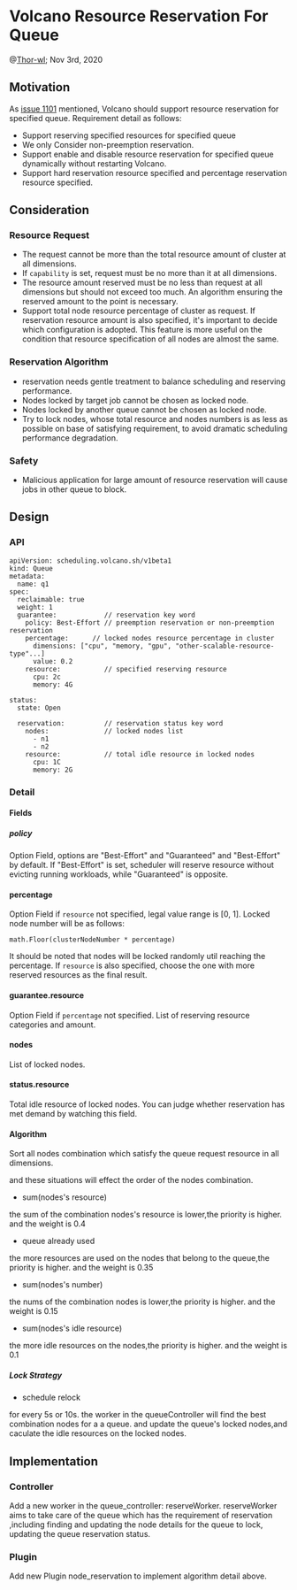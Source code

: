 # Volcano Resource Reservation For Queue

@[Thor-wl](https://github.com/Thor-wl); Nov 3rd, 2020

## Motivation
As [issue 1101](https://github.com/volcano-sh/volcano/issues/1101) mentioned, Volcano should support resource reservation
for specified queue. Requirement detail as follows:
* Support reserving specified resources for specified queue
* We only Consider non-preemption reservation. 
* Support enable and disable resource reservation for specified queue dynamically without restarting Volcano.
* Support hard reservation resource specified and percentage reservation resource specified.

## Consideration
### Resource Request
* The request cannot be more than the total resource amount of cluster at all dimensions.
* If `capability` is set, request must be no more than it at all dimensions.
* The resource amount reserved must be no less than request at all dimensions but should not exceed too much. An algorithm 
ensuring the reserved amount to the point is necessary.
* Support total node resource percentage of cluster as request. If reservation resource amount is also specified, it's
important to decide which configuration is adopted. This feature is more useful on the condition that resource specification
of all nodes are almost the same.

### Reservation Algorithm
* reservation needs gentle treatment to balance scheduling and reserving performance.
* Nodes locked by target job cannot be chosen as locked node.
* Nodes locked by another queue cannot be chosen as locked node.
* Try to lock nodes, whose total resource and nodes numbers is as less as possible on base of satisfying requirement, to avoid dramatic 
scheduling performance degradation.


### Safety
* Malicious application for large amount of resource reservation will cause jobs in other queue to block.

## Design
### API
```
apiVersion: scheduling.volcano.sh/v1beta1
kind: Queue
metadata:
  name: q1
spec:
  reclaimable: true
  weight: 1
  guarantee:            // reservation key word
    policy: Best-Effort // preemption reservation or non-preemption reservation
    percentage:      // locked nodes resource percentage in cluster
      dimensions: ["cpu", "memory, "gpu", "other-scalable-resource-type"...]  
      value: 0.2
    resource:           // specified reserving resource
      cpu: 2c
      memory: 4G

status:
  state: Open

  reservation:          // reservation status key word
    nodes:              // locked nodes list
      - n1
      - n2
    resource:           // total idle resource in locked nodes
      cpu: 1C
      memory: 2G 
```
### Detail
#### Fields
##### policy
Option Field, options are "Best-Effort" and "Guaranteed" and "Best-Effort" by default. If "Best-Effort" is set, scheduler
will reserve resource without evicting running workloads, while "Guaranteed" is opposite.
#### percentage
Option Field if `resource` not specified, legal value range is [0, 1]. Locked node number will be as follows: 
```
math.Floor(clusterNodeNumber * percentage)
```
It should be noted that nodes will be locked randomly util reaching the percentage. If `resource` is also specified, choose
the one with more reserved resources as the final result.
#### guarantee.resource
Option Field if `percentage` not specified. List of reserving resource categories and amount. 
#### nodes
List of locked nodes.
#### status.resource
Total idle resource of locked nodes. You can judge whether reservation has met demand by watching this field.

#### Algorithm

Sort all nodes combination which satisfy the queue request resource in all dimensions.

and these situations will effect the order of the nodes  combination.

* sum(nodes's resource)

the sum of the combination nodes's resource is lower,the priority is higher. and the weight is 0.4

* queue already used

the more resources are used on the nodes that belong to the queue,the priority is higher. and the weight is 0.35

* sum(nodes's number)

the nums of the combination nodes is lower,the priority is higher. and the weight is 0.15

* sum(nodes's idle resource)

the more idle resources on the nodes,the priority is higher. and the weight is 0.1


##### Lock Strategy
* schedule relock

for every 5s or 10s. the worker in the  queueController  will find the best combination nodes for a a queue.
and update the queue's locked nodes,and caculate the idle resources on the locked nodes.


## Implementation
### Controller
Add a new worker in the queue_controller:  reserveWorker. reserveWorker aims to take care of the queue which has the requirement 
of reservation ,including finding and updating the node details for the queue to lock, updating the queue reservation status.

###  Plugin
Add new Plugin node_reservation to implement algorithm detail above.